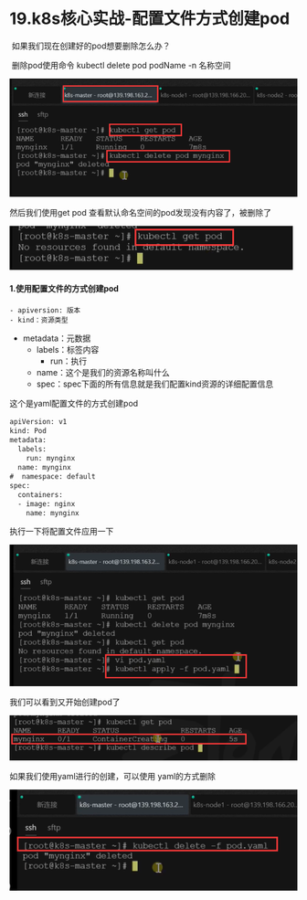 # 19.k8s核心实战-配置文件方式创建pod

​	如果我们现在创建好的pod想要删除怎么办？

​	删除pod使用命令 kubectl delete pod podName -n 名称空间

![1650783490434](../../.vuepress/public/images/1650783490434.png)



然后我们使用get pod 查看默认命名空间的pod发现没有内容了，被删除了

![1650783557953](../../.vuepress/public/images/1650783557953.png)





#### 1.使用配置文件的方式创建pod

	- apiversion: 版本
	- kind：资源类型
 - metadata：元数据
    - labels：标签内容
      	- run：执行
   	- name：这个是我们的资源名称叫什么
	- spec：spec下面的所有信息就是我们配置kind资源的详细配置信息



这个是yaml配置文件的方式创建pod

```
apiVersion: v1
kind: Pod
metadata:
  labels:
    run: mynginx
  name: mynginx
#  namespace: default
spec:
  containers:
  - image: nginx
    name: mynginx
```



执行一下将配置文件应用一下

![1650784100973](../../.vuepress/public/images/1650784100973.png)		



我们可以看到又开始创建pod了

![1650784189005](../../.vuepress/public/images/1650784189005.png)



如果我们使用yaml进行的创建，可以使用 yaml的方式删除

![1650784331183](../../.vuepress/public/images/1650784331183.png)



















































































































































































































































































































































































































































